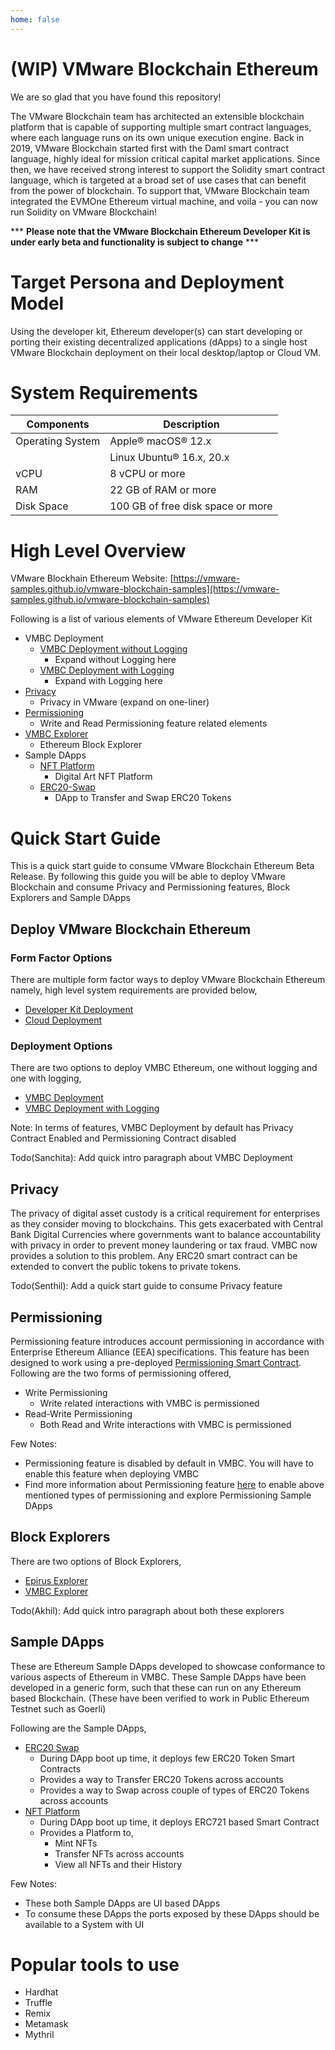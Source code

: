 ```yaml
---
home: false
---
```

# (WIP) VMware Blockchain Ethereum

We are so glad that you have found this repository!

The VMware Blockchain team has architected an extensible blockchain platform that is capable of supporting multiple smart contract languages, where each language runs on its own unique execution engine. Back in 2019, VMware Blockchain started first with the Daml smart contract language, highly ideal for mission critical capital market applications. Since then, we have received strong interest to support the Solidity smart contract language, which is targeted at a broad set of use cases that can benefit from the power of blockchain. To support that, VMware Blockchain team integrated the EVMOne Ethereum virtual machine, and voila - you can now run Solidity on VMware Blockchain! 

*** **Please note that the VMware Blockchain Ethereum Developer Kit is under early beta and functionality is subject to change** ***

# Target Persona and Deployment Model
Using the developer kit, Ethereum developer(s) can start developing or porting their existing decentralized applications (dApps) to a single host VMware Blockchain deployment on their local desktop/laptop or Cloud VM. 

# System Requirements 
| Components | Description |
|-----------|-------------|
|  Operating System | Apple® macOS® 12.x |
|                   |  Linux Ubuntu® 16.x, 20.x |
|  vCPU             | 8 vCPU or more |
|  RAM              | 22 GB of RAM or more |
|  Disk Space       | 100 GB of free disk space or more |

# High Level Overview

VMware Blockhain Ethereum Website: [https://vmware-samples.github.io/vmware-blockchain-samples](https://vmware-samples.github.io/vmware-blockchain-samples)

Following is a list of various elements of VMware Ethereum Developer Kit

- VMBC Deployment
    - [VMBC Deployment without Logging](./vmbc-deployment/vmbc-four-node-one-client-deployment/README.md)
        - Expand without Logging here
    - [VMBC Deployment with Logging](./vmbc-deployment/vmbc-four-node-one-client-deployment-with-logging/README.md)
        - Expand with Logging here
- [Privacy](./privacy/README.md)
    - Privacy in VMware (expand on one-liner)
- [Permissioning](./permissioning/README.md)
    - Write and Read Permissioning feature related elements
- [VMBC Explorer](./block-explorers/vmbc-explorer/README.md)
    - Ethereum Block Explorer
- Sample DApps
    - [NFT Platform](./sample-dapps/nft-platform/README.md)
        - Digital Art NFT Platform
    - [ERC20-Swap](./sample-dapps/erc20-swap/README.md)
        - DApp to Transfer and Swap ERC20 Tokens

# Quick Start Guide
This is a quick start guide to consume VMware Blockchain Ethereum Beta Release. By following this guide you will be able to deploy VMware Blockchain and consume Privacy and Permissioning features, Block Explorers and Sample DApps

## Deploy VMware Blockchain Ethereum
### Form Factor Options
There are multiple form factor ways to deploy VMware Blockchain Ethereum namely, high level system requirements are provided below,
- [Developer Kit Deployment](./vmbc-deployment/README.md#developer-kit-deployment)
- [Cloud Deployment](./vmbc-deployment/README.md#cloud-deployment)

### Deployment Options
There are two options to deploy VMBC Ethereum, one without logging and one with logging,
- [VMBC Deployment](./vmbc-deployment/vmbc-four-node-one-client-deployment/README.md)
- [VMBC Deployment with Logging](./vmbc-deployment/vmbc-four-node-one-client-deployment-with-logging/README.md)

Note: In terms of features, VMBC Deployment by default has Privacy Contract Enabled and Permissioning Contract disabled

Todo(Sanchita): Add quick intro paragraph about VMBC Deployment

## Privacy
The privacy of digital asset custody is a critical requirement for enterprises as they consider moving to blockchains. This gets exacerbated with Central Bank Digital Currencies where governments want to balance accountability with privacy in order to prevent money laundering or tax fraud. VMBC now provides a solution to this problem. Any ERC20 smart contract can be extended to convert the public tokens to private tokens.

Todo(Senthil): Add a quick start guide to consume Privacy feature

## Permissioning
Permissioning feature introduces account permissioning in accordance with Enterprise Ethereum Alliance (EEA) specifications. This feature has been designed to work using a pre-deployed [Permissioning Smart Contract](./permissioning/contracts/Permissioning.sol). Following are the two forms of permissioning offered,
- Write Permissioning
    - Write related interactions with VMBC is permissioned
- Read-Write Permissioning
    - Both Read and Write interactions with VMBC is permissioned

Few Notes:
- Permissioning feature is disabled by default in VMBC. You will have to enable this feature when deploying VMBC
- Find more information about Permissioning feature [here](./permissioning/README.md) to enable above mentioned types of permissioning and explore Permissioning Sample DApps

## Block Explorers
There are two options of Block Explorers,
- [Epirus Explorer](./block-explorers/epirus-explorer/README.md)
- [VMBC Explorer](./block-explorers/vmbc-explorer/README.md)

Todo(Akhil): Add quick intro paragraph about both these explorers

## Sample DApps
These are Ethereum Sample DApps developed to showcase conformance to various aspects of Ethereum in VMBC. These Sample DApps have been developed in a generic form, such that these can run on any Ethereum based Blockchain. (These have been verified to work in Public Ethereum Testnet such as Goerli) 

Following are the Sample DApps,
- [ERC20 Swap](./sample-dapps/erc20-swap/README.md)
    - During DApp boot up time, it deploys few ERC20 Token Smart Contracts
    - Provides a way to Transfer ERC20 Tokens across accounts
    - Provides a way to Swap across couple of types of ERC20 Tokens across accounts
- [NFT Platform](./sample-dapps/nft-platform/README.md)
    - During DApp boot up time, it deploys ERC721 based Smart Contract
    - Provides a Platform to,
        - Mint NFTs
        - Transfer NFTs across accounts
        - View all NFTs and their History

Few Notes:
- These both Sample DApps are UI based DApps
- To consume these DApps the ports exposed by these DApps should be available to a System with UI

# Popular tools to use
- Hardhat
- Truffle
- Remix
- Metamask
- Mythril

